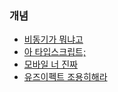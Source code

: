 
### 개념

- [비동기가 뭐냐고](https://velog.io/@pexe99/JavaScript-%EC%BB%A4%ED%94%BC%EC%99%80-%ED%95%A8%EA%BB%98%ED%95%98%EB%8A%94-%EB%8F%99%EA%B8%B0%EC%99%80-%EB%B9%84%EB%8F%99%EA%B8%B0)
- [아 타입스크립트;](https://velog.io/@yeongbinim/%ED%83%80%EC%9E%85%EC%8A%A4%ED%81%AC%EB%A6%BD%ED%8A%B8-CheatSheet)
- [모바일 너 진짜](https://velog.io/@j8won/%EB%AA%A8%EB%B0%94%EC%9D%BC-%EB%B8%8C%EB%9D%BC%EC%9A%B0%EC%A0%80%EC%97%90%EC%84%9C-100vh%EC%9D%B4-%EC%99%9C-%EC%95%88-%EB%8F%BC)
- [유즈이펙트 조용히해라](https://velog.io/@lky5697/unintentional-layout-effect)
